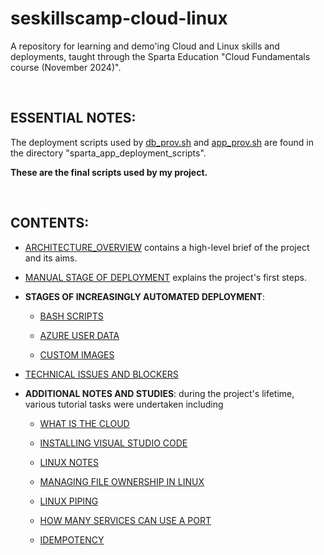# seskillscamp-cloud-linux
A repository for learning and demo'ing Cloud and Linux skills and deployments, taught through the Sparta Education "Cloud Fundamentals course (November 2024)". 

<br>

## ESSENTIAL NOTES:

The deployment scripts used by [db_prov.sh](sparta_app_deployment_scripts/db_prov.sh) and [app_prov.sh](sparta_app_deployment_scripts/app_prov.sh) are found in the directory "sparta_app_deployment_scripts".

**These are the final scripts used by my project.**

<br>

## CONTENTS:

- [ARCHITECTURE_OVERVIEW](documentation/ARCHITECTURE_OVERVIEW.md) contains a high-level brief of the project and its aims.

- [MANUAL STAGE OF DEPLOYMENT](documentation/MANUAL_STAGE_OF_DEPLOYMENT.md) explains the project's first steps.

- **STAGES OF INCREASINGLY AUTOMATED DEPLOYMENT**:
  
    - [BASH SCRIPTS](documentation/BASH_SCRIPTS.md)

    - [AZURE USER DATA](documentation/AZURE_USER_DATA.md)

    - [CUSTOM IMAGES](documentation/CUSTOM_IMAGES.md)

- [TECHNICAL ISSUES AND BLOCKERS](documentation/TECHNICAL_HURDLES_AND_BLOCKERS.md)

- **ADDITIONAL NOTES AND STUDIES**: during the project's lifetime, various tutorial tasks were undertaken including

    - [WHAT IS THE CLOUD](documentation/TASK_WHAT_IS_CLOUD.md)
  
    - [INSTALLING VISUAL STUDIO CODE](documentation/TASK_INSTALL_VS_CODE.md)

    - [LINUX NOTES](documentation/LINUX_NOTES.md)
  
    - [MANAGING FILE OWNERSHIP IN LINUX](documentation/TASK_LINUX_RESEARCH_MANAGING_FILE_OWNERSHIP.md)

    - [LINUX PIPING](documentation/TASK_LINUX_PIPING.md)

    - [HOW MANY SERVICES CAN USE A PORT](documentation/TASK_HOW_MANY_SERVICES_CAN_USE_A_PORT.md)

    - [IDEMPOTENCY](documentation/IDEMPOTENCY.md)


